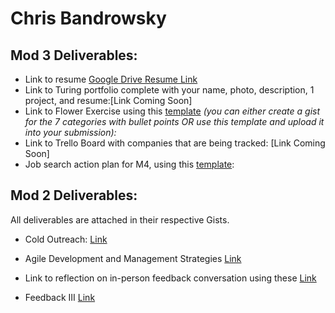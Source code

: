 # Chris Bandrowsky

## Mod 3 Deliverables:

* Link to resume [Google Drive Resume Link](https://drive.google.com/open?id=0B0vr7MmemvPRalQ4M1ctWDBmcGs) 
* Link to Turing portfolio complete with your name, photo, description, 1 project, and resume:[Link Coming Soon]
* Link to Flower Exercise using this [template](https://github.com/turingschool/career-development-curriculum/blob/master/files/Career%20Unit%20-%20The%20Flower%20Diagram.pdf) *(you can either create a gist for the 7 categories with bullet points OR use this template and upload it into your submission):*
* Link to Trello Board with companies that are being tracked: [Link Coming Soon]
* Job search action plan for M4, using this [template](https://github.com/turingschool/career-development-curriculum/blob/master/module_three/mod_4_action_plan_template.md):

## Mod 2 Deliverables:
All deliverables are attached in their respective Gists. 

* Cold Outreach: [Link](https://gist.github.com/cbandrow/189af34367661203bbb507e726dc742c#file-cold-outreach-md)

* Agile Development and Management Strategies [Link](https://gist.github.com/cbandrow/3ca71db2abe40f28d78adc07a14d56d9#file-agile-development-and-management-md) 

* Link to reflection on in-person feedback conversation using these [Link](https://gist.github.com/cbandrow/945c1a68e5f5450bffe1b71e11d5e054#file-feedback-ii-reflection-md)

* Feedback III [Link](https://gist.github.com/cbandrow/e8eed3b9f6e389002ac8b86ad9610669#file-feedback-iii-reflection-md)
